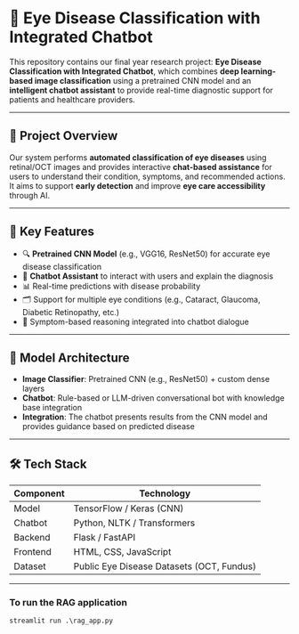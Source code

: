 
# 🧠 Eye Disease Classification with Integrated Chatbot

This repository contains our final year research project: **Eye Disease Classification with Integrated Chatbot**, which combines **deep learning-based image classification** using a pretrained CNN model and an **intelligent chatbot assistant** to provide real-time diagnostic support for patients and healthcare providers.

---

## 📌 Project Overview

Our system performs **automated classification of eye diseases** using retinal/OCT images and provides interactive **chat-based assistance** for users to understand their condition, symptoms, and recommended actions. It aims to support **early detection** and improve **eye care accessibility** through AI.

---

## 🧪 Key Features

- 🔍 **Pretrained CNN Model** (e.g., VGG16, ResNet50) for accurate eye disease classification
- 🤖 **Chatbot Assistant** to interact with users and explain the diagnosis
- 📊 Real-time predictions with disease probability
- 🗂️ Support for multiple eye conditions (e.g., Cataract, Glaucoma, Diabetic Retinopathy, etc.)
- 💬 Symptom-based reasoning integrated into chatbot dialogue

---

## 🧠 Model Architecture

- **Image Classifier**: Pretrained CNN (e.g., ResNet50) + custom dense layers
- **Chatbot**: Rule-based or LLM-driven conversational bot with knowledge base integration
- **Integration**: The chatbot presents results from the CNN model and provides guidance based on predicted disease

---

## 🛠️ Tech Stack

| Component       | Technology                |
|-----------------|---------------------------|
| Model           | TensorFlow / Keras (CNN)  |
| Chatbot         | Python, NLTK / Transformers |
| Backend         | Flask / FastAPI           |
| Frontend        | HTML, CSS, JavaScript     |
| Dataset         | Public Eye Disease Datasets (OCT, Fundus) |

---

### To run the RAG application
```
streamlit run .\rag_app.py
```
